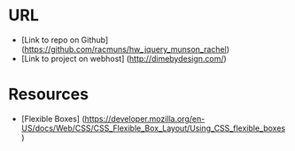# URL
* [Link to repo on Github] (https://github.com/racmuns/hw_jquery_munson_rachel)
* [Link to project on webhost] (http://dimebydesign.com/)

# Resources
* [Flexible Boxes] (https://developer.mozilla.org/en-US/docs/Web/CSS/CSS_Flexible_Box_Layout/Using_CSS_flexible_boxes)